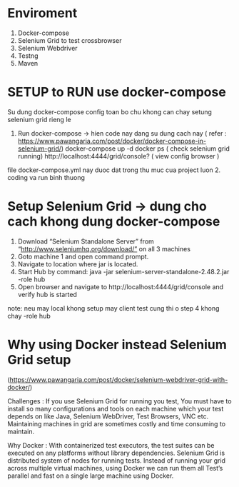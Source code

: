 # Enviroment 
1. Docker-compose
2. Selenium Grid to test crossbrowser 
3. Selenium Webdriver
4. Testng
5. Maven
# SETUP to RUN use docker-compose
Su dung docker-compose config toan bo chu khong can chay setung selenium grid rieng le
1. Run docker-compose -> hien code nay dang su dung cach nay
( refer : https://www.pawangaria.com/post/docker/docker-compose-in-selenium-grid/)
docker-compose up -d
docker ps ( check selenium grid running)
http://localhost:4444/grid/console? ( view config browser )

file docker-compose.yml nay duoc dat trong thu muc cua project luon
2. coding va run binh thuong



# Setup Selenium Grid -> dung cho cach khong dung docker-compose
1. Download “Selenium Standalone Server” from “http://www.seleniumhq.org/download/” on all 3 machines
2. Goto machine 1 and open command prompt.
3. Navigate to location where jar is located.
4. Start Hub by command:  java -jar selenium-server-standalone-2.48.2.jar -role hub
5. Open browser and navigate to http://localhost:4444/grid/console and verify hub is started 


note: neu may local khong setup may client test cung thi o step 4 khong chay -role hub

# Why using Docker instead Selenium Grid setup
(https://www.pawangaria.com/post/docker/selenium-webdriver-grid-with-docker/)

Challenges :
If you use Selenium Grid for running you test, You must have to install so many configurations and tools on each machine which your test depends on like Java, Selenium WebDriver, Test Browsers, VNC etc. Maintaining machines in grid are sometimes costly and time consuming to maintain.

Why Docker :
With containerized test executors, the test suites can be executed on any platforms without library dependencies. Selenium Grid is distributed system of nodes for running tests. Instead of running your grid across multiple virtual machines, using Docker we can run them all Test’s parallel and fast on a single large machine using Docker.
